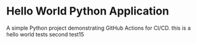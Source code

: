 # Hello World Python Application

A simple Python project demonstrating GitHub Actions for CI/CD.
this is a hello world tests
second test15